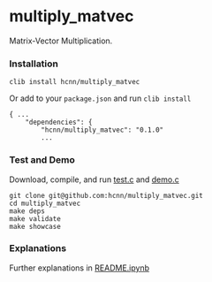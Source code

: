 # multiply_matvec
Matrix-Vector Multiplication.

### Installation
```
clib install hcnn/multiply_matvec
```

Or add to your `package.json` and run `clib install`

```
{ ...
    "dependencies": {
        "hcnn/multiply_matvec": "0.1.0"
        ...
```

### Test and Demo
Download, compile, and run [test.c](https://github.com/hcnn/multiply_matvec/blob/master/test.c) and [demo.c](https://github.com/hcnn/multiply_matvec/blob/master/demo.c)

```
git clone git@github.com:hcnn/multiply_matvec.git
cd multiply_matvec
make deps
make validate
make showcase
```

### Explanations
Further explanations in [README.ipynb](README.ipynb)
